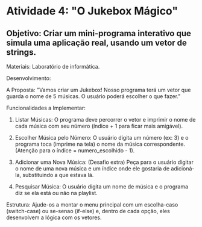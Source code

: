 # Atividade 4: "O Jukebox Mágico"

## Objetivo: Criar um mini-programa interativo que simula uma aplicação real, usando um vetor de strings.

Materiais: Laboratório de informática.

Desenvolvimento:

A Proposta: "Vamos criar um Jukebox! Nosso programa terá um vetor que guarda o nome de 5 músicas. O usuário poderá escolher o que fazer."

Funcionalidades a Implementar:

1. Listar Músicas: O programa deve percorrer o vetor e imprimir o nome de cada música com seu número (índice + 1 para ficar mais amigável).

2. Escolher Música pelo Número: O usuário digita um número (ex: 3) e o programa toca (imprime na tela) o nome da música correspondente. (Atenção para o índice = numero_escolhido - 1).

3. Adicionar uma Nova Música: (Desafio extra) Peça para o usuário digitar o nome de uma nova música e um índice onde ele gostaria de adicioná-la, substituindo a que estava lá.

4. Pesquisar Música: O usuário digita um nome de música e o programa diz se ela está ou não na playlist.

Estrutura: Ajude-os a montar o menu principal com um escolha-caso (switch-case) ou se-senao (if-else) e, dentro de cada opção, eles desenvolvem a lógica com os vetores.